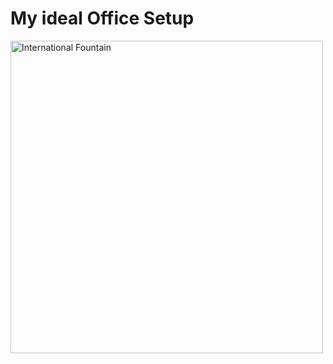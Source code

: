 # My ideal Office Setup

<img src="https://user-images.githubusercontent.com/10602289/165678671-a960306d-3816-4dca-a455-7953aee1ea34.jpg" width="500" alt="International Fountain">
